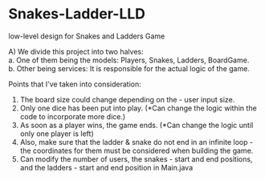 # Snakes-Ladder-LLD
low-level design for Snakes and Ladders Game

A) We divide this project into two halves: 
<br>a. One of them being the models: Players, Snakes, Ladders, BoardGame.
<br>b. Other being services: It is responsible for the actual logic of the game. 

Points that I've taken into consideration:
1. The board size could change depending on the - user input size.
2. Only one dice has been put into play. (*Can change the logic within the code to incorporate more dice.)
3. As soon as a player wins, the game ends. (*Can change the logic until only one player is left)
4. Also, make sure that the ladder & snake do not end in an infinite loop - the coordinates for them must be considered when building the game.
5. Can modify the number of users, the snakes - start and end positions, and the ladders - start and end position in Main.java
